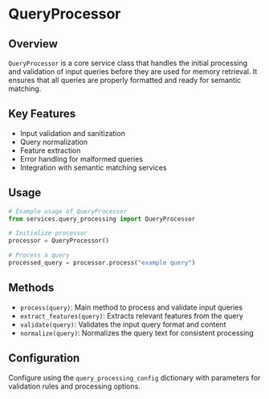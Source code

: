 # QueryProcessor

## Overview
`QueryProcessor` is a core service class that handles the initial processing and validation of input queries before they are used for memory retrieval. It ensures that all queries are properly formatted and ready for semantic matching.

## Key Features
- Input validation and sanitization
- Query normalization
- Feature extraction
- Error handling for malformed queries
- Integration with semantic matching services

## Usage
```python
# Example usage of QueryProcessor
from services.query_processing import QueryProcessor

# Initialize processor
processor = QueryProcessor()

# Process a query
processed_query = processor.process("example query")
```

## Methods
- `process(query)`: Main method to process and validate input queries
- `extract_features(query)`: Extracts relevant features from the query
- `validate(query)`: Validates the input query format and content
- `normalize(query)`: Normalizes the query text for consistent processing

## Configuration
Configure using the `query_processing_config` dictionary with parameters for validation rules and processing options.
